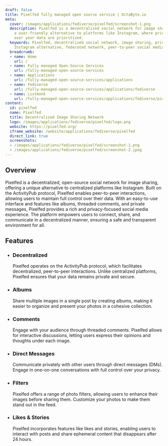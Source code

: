 ```yaml
---
draft: false
title: Pixelfed fully managed open source service | OctaByte.io
meta:
  cover: /images/applications/fediverse/pixelfed/screenshot-1.png
  description: Pixelfed is a decentralized social network for image sharing, providing
    a user-friendly alternative to platforms like Instagram, where privacy and control
    over your data are prioritized.
  keywords: Pixelfed, decentralized social network, image sharing, privacy, ActivityPub,
    Instagram alternative, federated network, peer-to-peer social media
  breadcrumb:
  - name: Home
    url: /
  - name: Fully managed Open-Source Services
    url: /fully-managed-open-source-services
  - name: Applications
    url: /fully-managed-open-source-services/applications
  - name: Fediverse
    url: /fully-managed-open-source-services/applications/fediverse
  - name: Listmonk
    url: /fully-managed-open-source-services/applications/fediverse/pixelfed
content:
  id: pixelfed
  name: Pixelfed
  title: Decentralized Image Sharing Network
  logo: /images/applications/fediverse/pixelfed/logo.png
  website: https://pixelfed.org/
  iframe_website: /website/applications/fediverse/pixelfed
  direct_link: true
  screenshots:
  - /images/applications/fediverse/pixelfed/screenshot-1.png
  - /images/applications/fediverse/pixelfed/screenshot-2.jpeg
---
```


## Overview

Pixelfed is a decentralized, open-source social network for image sharing, offering a unique alternative to centralized platforms like Instagram. Built on the ActivityPub protocol, Pixelfed enables peer-to-peer interactions, allowing users to maintain full control over their data. With an easy-to-use interface and features like albums, threaded comments, and private messages, Pixelfed provides a rich and privacy-focused social media experience. The platform empowers users to connect, share, and communicate in a decentralized manner, ensuring a safe and transparent environment for all.

## Features

- ### Decentralized

  Pixelfed operates on the ActivityPub protocol, which facilitates decentralized, peer-to-peer interactions. Unlike centralized platforms, Pixelfed ensures that your data remains private and secure.

- ### Albums

  Share multiple images in a single post by creating albums, making it easier to organize and present your photos in a cohesive collection.

- ### Comments

  Engage with your audience through threaded comments. Pixelfed allows for interactive discussions, letting users express their opinions and thoughts under each image.

- ### Direct Messages

  Communicate privately with other users through direct messages (DMs). Engage in one-on-one conversations with full control over your privacy.

- ### Filters

  Pixelfed offers a range of photo filters, allowing users to enhance their images before sharing them. Customize your photos to make them stand out in the feed.

- ### Likes & Stories

  Pixelfed incorporates features like likes and stories, enabling users to interact with posts and share ephemeral content that disappears after 24 hours.

